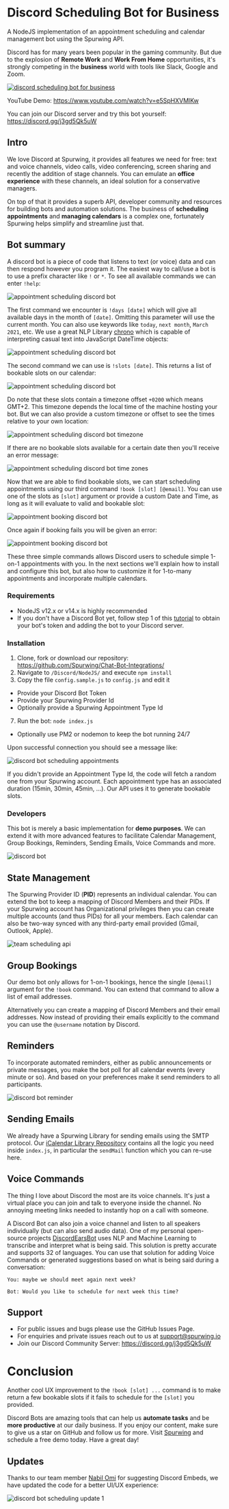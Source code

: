 # Discord Scheduling Bot for Business
A NodeJS implementation of an appointment scheduling and calendar management bot using the Spurwing API.

Discord has for many years been popular in the gaming community. But due to the explosion of **Remote Work** and **Work From Home** opportunities, it's strongly competing in the **business** world with tools like Slack, Google and Zoom.

[![discord scheduling bot for business](https://dev-to-uploads.s3.amazonaws.com/uploads/articles/7lu7t408wmm6swpw5sw4.png)](https://www.youtube.com/watch?v=e5SpHXVMlKw)

YouTube Demo: https://www.youtube.com/watch?v=e5SpHXVMlKw

You can join our Discord server and try this bot yourself: https://discord.gg/j3gd5Qk5uW

## Intro
We love Discord at Spurwing, it provides all features we need for free: text and voice channels, video calls, video conferencing, screen sharing and recently the addition of stage channels. You can emulate an **office experience** with these channels, an ideal solution for a conservative managers.

On top of that it provides a superb API, developer community and resources for building bots and automation solutions. The business of **scheduling appointments** and **managing calendars** is a complex one, fortunately Spurwing helps simplify and streamline just that.

## Bot summary
A discord bot is a piece of code that listens to text (or voice) data and can then respond however you program it. The easiest way to call/use a bot is to use a prefix character like `!` or `*`. To see all available commands we can enter `!help`:

![appointment scheduling discord bot](https://dev-to-uploads.s3.amazonaws.com/uploads/articles/f9c1utu8bkcavh07d669.png)

The first command we encounter is `!days [date]` which will give all available days in the month of `[date]`. Omitting this parameter will use the current month. You can also use keywords like `today`, `next month`, `March 2021`, etc. We use a great NLP Library [chrono](https://github.com/wanasit/chrono) which is capable of interpreting casual text into JavaScript DateTime objects:

![appointment scheduling discord bot](https://dev-to-uploads.s3.amazonaws.com/uploads/articles/x81awgg4dccoo2uwzaap.png)

The second command we can use is `!slots [date]`. This returns a list of bookable slots on our calendar:
 
![appointment scheduling discord bot](https://dev-to-uploads.s3.amazonaws.com/uploads/articles/hsopy0jak4y3dycsy1eh.png)

Do note that these slots contain a timezone offset `+0200` which means GMT+2. This timezone depends the local time of the machine hosting your bot. But we can also provide a custom timezone or offset to see the times relative to your own location:

![appointment scheduling discord bot timezone](https://dev-to-uploads.s3.amazonaws.com/uploads/articles/0l0skt41jl1quhk3rohy.png)

If there are no bookable slots available for a certain date then you'll receive an error message:

![appointment scheduling discord bot time zones](https://dev-to-uploads.s3.amazonaws.com/uploads/articles/g3b05f6yt197950d731y.png)

Now that we are able to find bookable slots, we can start scheduling appointments using our third command `!book [slot] [@email]`. You can use one of the slots as `[slot]` argument or provide a custom Date and Time, as long as it will evaluate to valid and bookable slot:

![appointment booking discord bot](https://dev-to-uploads.s3.amazonaws.com/uploads/articles/dnzqjvdti0s3vm4v5fbc.png)

Once again if booking fails you will be given an error:

![appointment booking discord bot](https://dev-to-uploads.s3.amazonaws.com/uploads/articles/ii7xjsaj329vuqgg1daw.png)

These three simple commands allows Discord users to schedule simple 1-on-1 appointments with you. In the next sections we'll explain how to install and configure this bot, but also how to customize it for 1-to-many appointments and incorporate multiple calendars.

### Requirements
- NodeJS v12.x or v14.x is highly recommended
- If you don't have a Discord Bot yet, follow step 1 of this [tutorial](https://www.digitalocean.com/community/tutorials/how-to-build-a-discord-bot-with-node-js) to obtain your bot's token and adding the bot to your Discord server.

### Installation
1. Clone, fork or download our repository: https://github.com/Spurwing/Chat-Bot-Integrations/
2. Navigate to `/Discord/NodeJS/` and execute `npm install`
3. Copy the file `config.sample.js` to `config.js` and edit it
 - Provide your Discord Bot Token
 - Provide your Spurwing Provider Id
 - Optionally provide a Spurwing Appointment Type Id
7. Run the bot: `node index.js`
 - Optionally use PM2 or nodemon to keep the bot running 24/7

Upon successful connection you should see a message like:

![discord bot scheduling appointments](https://dev-to-uploads.s3.amazonaws.com/uploads/articles/uabgd1p8t90uvsly45pp.png)

If you didn't provide an Appointment Type Id, the code will fetch a random one from your Spurwing account. Each appointment type has an associated duration (15min, 30min, 45min, ...). Our API uses it to generate bookable slots.

### Developers
This bot is merely a basic implementation for **demo purposes**. We can extend it with more advanced features to facilitate Calendar Management, Group Bookings, Reminders, Sending Emails, Voice Commands and more.

![discord bot](https://dev-to-uploads.s3.amazonaws.com/uploads/articles/1b3mvnblg88didivsjnr.png)

## State Management
The Spurwing Provider ID (**PID**) represents an individual calendar. You can extend the bot to keep a mapping of Discord Members and their PIDs. If your Spurwing account has Organizational privileges then you can create multiple accounts (and thus PIDs) for all your members. Each calendar can also be two-way synced with any third-party email provided (Gmail, Outlook, Apple).

![team scheduling api](https://dev-to-uploads.s3.amazonaws.com/uploads/articles/5n7jddhenj24kybwxnje.png)

## Group Bookings
Our demo bot only allows for 1-on-1 bookings, hence the single `[@email]` argument for the `!book` command. You can extend that command to allow a list of email addresses.

Alternatively you can create a mapping of Discord Members and their email addresses. Now instead of providing their emails explicitly to the command you can use the `@username` notation by Discord.

## Reminders
To incorporate automated reminders, either as public announcements or private messages, you make the bot poll for all calendar events (every minute or so). And based on your preferences make it send reminders to all participants.

![discord bot reminder](https://dev-to-uploads.s3.amazonaws.com/uploads/articles/yl7zyrpoe2d3ogaxvv5g.png)

## Sending Emails
We already have a Spurwing Library for sending emails using the SMTP protocol. Our [iCalendar Library Repository](https://github.com/Spurwing/iCalendar-Integrations/) contains all the logic you need inside `index.js`, in particular the `sendMail` function which you can re-use here.

## Voice Commands
The thing I love about Discord the most are its voice channels. It's just a virtual place you can join and talk to everyone inside the channel. No annoying meeting links needed to instantly hop on a call with someone.

A Discord Bot can also join a voice channel and listen to all speakers individually (but can also send audio data). One of my personal open-source projects [DiscordEarsBot](https://github.com/healzer/DiscordEarsBot) uses NLP and Machine Learning to transcribe and interpret what is being said. This solution is pretty accurate and supports 32 of languages. You can use that solution for adding Voice Commands or generated suggestions based on what is being said during a conversation:
```
You: maybe we should meet again next week?

Bot: Would you like to schedule for next week this time?
```

## Support

- For public issues and bugs please use the GitHub Issues Page.
- For enquiries and private issues reach out to us at support@spurwing.io
- Join our Discord Community Server: https://discord.gg/j3gd5Qk5uW


# Conclusion
Another cool UX improvement to the `!book [slot] ...` command is to make return a few bookable slots if it fails to schedule for the `[slot]` you provided.

Discord Bots are amazing tools that can help us **automate tasks** and be **more productive** at our daily business. If you enjoy our content, make sure to give us a star on GitHub and follow us for more. Visit [Spurwing](https://www.spurwing.io/) and schedule a free demo today. Have a great day!

## Updates
Thanks to our team member [Nabil Omi](https://www.linkedin.com/in/nabil-omi/) for suggesting Discord Embeds, we have updated the code for a better UI/UX experience:

![discord bot scheduling update 1](https://user-images.githubusercontent.com/9488406/115861930-bf9da880-a433-11eb-8652-23631f294ac7.png)

